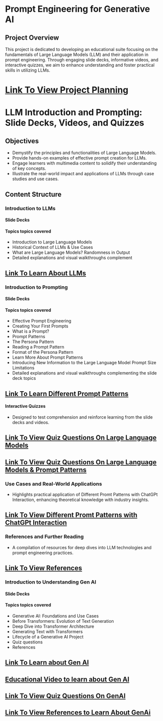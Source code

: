 # Prompt Engineering for Generative AI

## Project Overview
This project is dedicated to developing an educational suite focusing on the fundamentals of Large Language Models (LLM) and their application in prompt engineering. Through engaging slide decks, informative videos, and interactive quizzes, we aim to enhance understanding and foster practical skills in utilizing LLMs.

# [Link To View Project Planning](https://github.com/users/parthasarathydNU/projects/1)

# LLM Introduction and Prompting: Slide Decks, Videos, and Quizzes

## Objectives
- Demystify the principles and functionalities of Large Language Models.
- Provide hands-on examples of effective prompt creation for LLMs.
- Engage learners with multimedia content to solidify their understanding of key concepts.
- Illustrate the real-world impact and applications of LLMs through case studies and use cases.

## Content Structure

### **Introduction to LLMs**
#### Slide Decks
#### Topics topics covered  
- Introduction to Large Language Models
- Historical Context of LLMs & Use Cases
- What are Large Language Models? Randomness in Output
-  Detailed explanations and visual walkthroughs complement

## [Link To Learn About LLMs](https://docs.google.com/presentation/d/1cF-00-_psdNJseEraGWCCUKvXON-ce7k5T7mTK5fZSQ/edit#slide=id.g2c121413019_0_56)

### **Introduction to Prompting**
#### Slide Decks
#### Topics topics covered  
- Effective Prompt Engineering 
- Creating Your First Prompts
- What is a Prompt?
- Prompt Patterns
- The Persona Pattern
- Reading a Prompt Pattern
- Format of the Persona Pattern
- Learn More About Prompt Patterns
- Introducing New Information to the Large Language Model Prompt Size Limitations
- Detailed explanations and visual walkthroughs complementing the slide deck topics
## [Link To Learn Different Prompt Patterns](https://docs.google.com/presentation/d/1pueZ3P25Oqwlm69-C7HP5qQjXKKqfNRMfwEEWWzhBZk/edit#slide=id.g2c124c4ef92_0_175)

#### **Interactive Quizzes**
- Designed to test comprehension and reinforce learning from the slide decks and videos.
## [Link To View Quiz Questions On Large Language Models](https://docs.google.com/presentation/d/1xZTMcSTy32WHeuCRdtgiFWj9yUYtkUo6oX_PrzNAPXU/edit#slide=id.p)

## [Link To View Quiz Questions On Large Language Models & Prompt Patterns](https://docs.google.com/document/d/1L61tCt3Zbpvp525qy8ozU_aXOvM34ii03U_wLsfaUjQ/edit)


### **Use Cases and Real-World Applications**
- Highlights practical application of  Different Promt Patterns with ChatGPt Interaction, enhancing theoretical knowledge with industry insights.
  
## [Link To View Different Promt Patterns with ChatGPt Interaction](https://docs.google.com/document/d/16pKaAONgvsCgLn1GQo1D5ZBB5tCjA9_2ctoJ4Nhqze4/edit)

### **References and Further Reading**
- A compilation of resources for deep dives into LLM technologies and prompt engineering practices.
  
## [Link To View References](https://docs.google.com/presentation/d/1YGPO3b1hZG3sgqb82bhxQampwfQP3vOi4rL0Ss7R_Rw/edit#slide=id.p)

### **Introduction to Understanding Gen AI**
#### Slide Decks
#### Topics topics covered 

- Generative AI: Foundations and Use Cases
- Before Transformers: Evolution of Text Generation
- Deep Dive into Transformer Architecture
- Generating Text with Transformers
- Lifecycle of a Generative AI Project
- Quiz questions
- References
## [Link To Learn about Gen AI](https://docs.google.com/document/d/1FZ3jLeNEbSGRlNr41X-SYt_TS6v1QFg8pK6zSGnbDak/edit)


## [Educational Video to learn about Gen AI](https://www.youtube.com/watch?v=G2fqAlgmoPo&ab_channel=GoogleCloudTech)


## [Link To View Quiz Questions On GenAI](https://docs.google.com/document/d/1o-FkG6Uip7Fo7CmNPrk62pXFOf-gjK2t5rz0M1idEy4/edit)


## [Link To View References to Learn About GenAi](https://docs.google.com/presentation/d/1YGPO3b1hZG3sgqb82bhxQampwfQP3vOi4rL0Ss7R_Rw/edit#slide=id.p)

